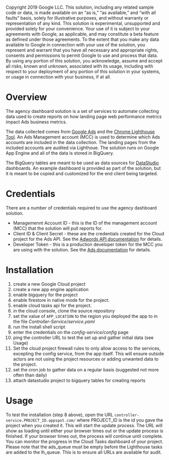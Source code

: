 Copyright 2019 Google LLC. This solution, including any related sample code or
data, is made available on an “as is,” “as available,” and “with all faults”
basis, solely for illustrative purposes, and without warranty or representation
of any kind. This solution is experimental, unsupported and provided solely for
your convenience. Your use of it is subject to your agreements with Google, as
applicable, and may constitute a beta feature as defined under those agreements.
To the extent that you make any data available to Google in connection with your
use of the solution, you represent and warrant that you have all necessary and
appropriate rights, consents and permissions to permit Google to use and process
that data.  By using any portion of this solution, you acknowledge, assume and
accept all risks, known and unknown, associated with its usage, including with
respect to your deployment of any portion of this solution in your systems, or
usage in connection with your business, if at all.

# Overview
The agency dashboard solution is a set of services to automate collecting data
used to create reports on how landing page web performance metrics impact Ads
business metrics.

The data collected comes from [Google Ads](https://ads.google.com) and the
[Chrome Lighthouse Tool](https://developers.google.com/web/tools/lighthouse). An
Ads Management account (MCC) is used to determine which Ads accounts are
included in the data collection. The landing pages from the included accounts
are audited via Lighthoue. The solution runs on Google App Engine and all of the
data is stored in BigQuery.

The BigQuery tables are meant to be used as data sources for
[DataStudio](https://datastudio.google.com/) dashboards. An example dashboard is
provided as part of the solution, but it is meant to be copied and customized
for the end client being targeted.

# Credentials
There are a number of credentials required to use the agency dashboard solution.
- Managemennt Account ID - this is the ID of the management account (MCC) that
  the solution will pull reports for.
- Client ID & Client Secret - these are the credentials created for the Cloud
  project for the Ads API. See the [Adwords API
  documentation](https://developers.google.com/adwords/api/docs/guides/authentication#installed)
  for details.
- Developer Token - this is a production developer token for the MCC you are
  using with the solution. See the [Ads
  documentation](https://developers.google.com/adwords/api/docs/guides/signup)
  for details.

# Installation
1. create a new Google Cloud project
2. create a new app engine application
3. enable bigquery for the project
4. enable firestore in native mode for the project.
5. enable cloud tasks api for the project.
5. in the cloud console, clone the source repository
6. set the value of `APP_LOCATION` to the region you deployed the app to in
   the file *Controller-Service/service.yaml*
6. run the install shell script
7. enter the credentials on the *config-service/config* page
8. ping the controller URL to test the set up and gather initial data (see
   Usage)
9. Set the cloud project firewall rules to only allow access to the services,
   excepting the config service, from the app itself. This will ensure outside
   actors are not using the project resources or adding unwanted data to the
   project.
10. set the cron job to gather data on a regular basis (suggested not more often
   than daily)
11. attach datastudio project to bigquery tables for creating reports

# Usage
To test the installation (step 8 above), open the URL
`controller-service.PROJECT_ID.appspot.com/` where PROJECT_ID is the id you gave
the project when you created it. This will start the update process. The URL
will show as loading until either your browser times out or the update process
is finished. If your browser times out, the process will continue until
complete. You can monitor the progress in the Cloud Tasks dashboard of your
project. Please note that the ads_queue must be empty before the Lighthouse
tasks are added to the lh_queue. This is to ensure all URLs are available for
audit.

